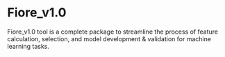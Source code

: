 # Fiore_v1.0
Fiore_v1.0 tool is a complete package to streamline the process of feature calculation, selection, and model development &amp; validation for machine learning tasks.
